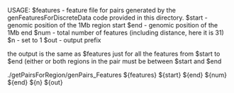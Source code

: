 USAGE:
$features - feature file for pairs generated by the genFeaturesForDiscreteData code provided in this directory.
$start - genomic position of the 1Mb region start
$end - genomic position of the 1Mb end
$num - total number of features (including distance, here it is 31)
$n - set to 1 
$out - output prefix

the output is the same as $features just for all the features from $start to $end (either or both regions in the pair must be between $start and $end

./getPairsForRegion/genPairs_Features ${features} ${start} ${end} ${num} ${end} ${n} ${out}

